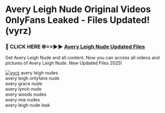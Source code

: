 # Avery Leigh Nude Original Videos 0nlyFans Leaked - Files Updated! (vyrz)

<h3>🔴 CLICK HERE 🌐==►► <a href="https://tinyurl.com/52m3yx9h" rel="nofollow">Avery Leigh Nude Updated Files</a></h3>

Get Avery Leigh Nude and all content. Now you can access all videos and pictures of Avery Leigh Nude. New Updated Files 2025!

[![vyrz](https://i.imgur.com/TnHtlc8.gif)](https://tinyurl.com/52m3yx9h)
avery leigh nudes<br>
avery leigh onlyfans nude<br>
avery grace nude<br>
avery lynch nude<br>
avery woods nudes<br>
avery mia nudes<br>
avery leigh nude leak